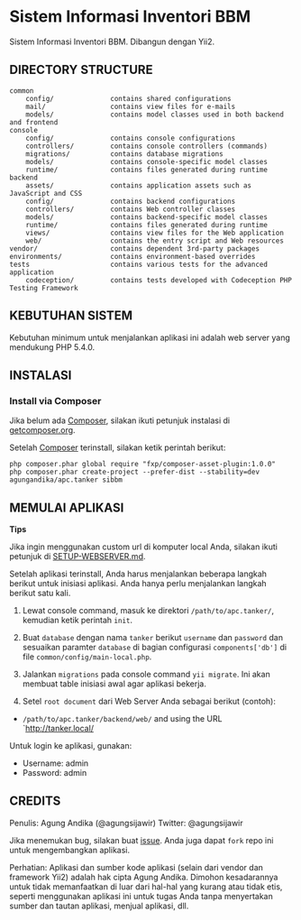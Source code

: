 Sistem Informasi Inventori BBM
==============================

Sistem Informasi Inventori BBM. Dibangun dengan Yii2.


DIRECTORY STRUCTURE
-------------------

```
common
    config/              contains shared configurations
    mail/                contains view files for e-mails
    models/              contains model classes used in both backend and frontend
console
    config/              contains console configurations
    controllers/         contains console controllers (commands)
    migrations/          contains database migrations
    models/              contains console-specific model classes
    runtime/             contains files generated during runtime
backend
    assets/              contains application assets such as JavaScript and CSS
    config/              contains backend configurations
    controllers/         contains Web controller classes
    models/              contains backend-specific model classes
    runtime/             contains files generated during runtime
    views/               contains view files for the Web application
    web/                 contains the entry script and Web resources
vendor/                  contains dependent 3rd-party packages
environments/            contains environment-based overrides
tests                    contains various tests for the advanced application
    codeception/         contains tests developed with Codeception PHP Testing Framework
```


KEBUTUHAN SISTEM
----------------

Kebutuhan minimum untuk menjalankan aplikasi ini adalah web server yang mendukung PHP 5.4.0.

INSTALASI
---------

### Install via Composer

Jika belum ada [Composer](http://getcomposer.org/), silakan ikuti petunjuk instalasi di
[getcomposer.org](http://getcomposer.org/doc/00-intro.md#installation-nix).

Setelah [Composer](http://getcomposer.org/) terinstall, silakan ketik perintah berikut:

~~~
php composer.phar global require "fxp/composer-asset-plugin:1.0.0"
php composer.phar create-project --prefer-dist --stability=dev agungandika/apc.tanker sibbm
~~~

MEMULAI APLIKASI
----------------

**Tips**

Jika ingin menggunakan custom url di komputer local Anda, silakan ikuti petunjuk di [SETUP-WEBSERVER.md](SETUP-WEBSERVER.md).


Setelah aplikasi terinstall, Anda harus menjalankan beberapa langkah berikut untuk
inisiasi aplikasi. Anda hanya perlu menjalankan langkah berikut satu kali.

1. Lewat console command, masuk ke direktori `/path/to/apc.tanker/`, kemudian ketik perintah `init`.

2. Buat `database` dengan nama `tanker` berikut `username` dan `password` dan sesuaikan paramter `database` di bagian
   configurasi `components['db']` di file `common/config/main-local.php`.
   
3. Jalankan `migrations` pada console command `yii migrate`. Ini akan membuat table inisiasi awal agar aplikasi bekerja.

4. Setel `root document` dari Web Server Anda sebagai berikut (contoh):

- `/path/to/apc.tanker/backend/web/` and using the URL `http://tanker.local/

Untuk login ke aplikasi, gunakan:

- Username: admin
- Password: admin

CREDITS
-------
Penulis: Agung Andika (@agungsijawir)
Twitter: @agungsijawir

Jika menemukan bug, silakan buat [issue](https://github.com/agungandika/apc.tanker/issues/new). Anda juga dapat `fork` repo ini untuk mengembangkan aplikasi.

Perhatian: Aplikasi dan sumber kode aplikasi (selain dari vendor dan framework Yii2) adalah hak cipta Agung Andika. 
Dimohon kesadarannya untuk tidak memanfaatkan di luar dari hal-hal yang kurang atau tidak etis, seperti menggunakan
aplikasi ini untuk tugas Anda tanpa menyertakan sumber dan tautan aplikasi, menjual aplikasi, dll.